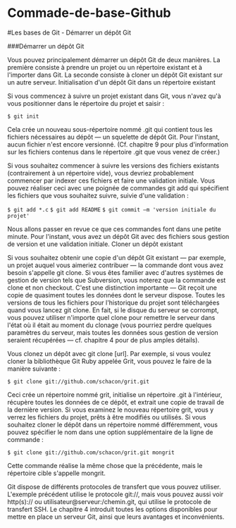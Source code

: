 # Commade-de-base-Github

#Les bases de Git - Démarrer un dépôt Git

###Démarrer un dépôt Git

Vous pouvez principalement démarrer un dépôt Git de deux manières. La première consiste à prendre un projet ou un répertoire existant et à l'importer dans Git. La seconde consiste à cloner un dépôt Git existant sur un autre serveur.
Initialisation d'un dépôt Git dans un répertoire existant

Si vous commencez à suivre un projet existant dans Git, vous n'avez qu'à vous positionner dans le répertoire du projet et saisir :

`$ git init`

Cela crée un nouveau sous-répertoire nommé .git qui contient tous les fichiers nécessaires au dépôt — un squelette de dépôt Git. Pour l'instant, aucun fichier n'est encore versionné. (Cf. chapitre 9 pour plus d'information sur les fichiers contenus dans le répertoire .git que vous venez de créer.)

Si vous souhaitez commencer à suivre les versions des fichiers existants (contrairement à un répertoire vide), vous devriez probablement commencer par indexer ces fichiers et faire une validation initiale. Vous pouvez réaliser ceci avec une poignée de commandes git add qui spécifient les fichiers que vous souhaitez suivre, suivie d'une validation :

`$ git add *.c`
`$ git add README`
`$ git commit –m 'version initiale du projet'`

Nous allons passer en revue ce que ces commandes font dans une petite minute. Pour l'instant, vous avez un dépôt Git avec des fichiers sous gestion de version et une validation initiale.
Cloner un dépôt existant

Si vous souhaitez obtenir une copie d'un dépôt Git existant — par exemple, un projet auquel vous aimeriez contribuer — la commande dont vous avez besoin s'appelle git clone. Si vous êtes familier avec d'autres systèmes de gestion de version tels que Subversion, vous noterez que la commande est clone et non checkout. C'est une distinction importante — Git reçoit une copie de quasiment toutes les données dont le serveur dispose. Toutes les versions de tous les fichiers pour l'historique du projet sont téléchargées quand vous lancez git clone. En fait, si le disque du serveur se corrompt, vous pouvez utiliser n'importe quel clone pour remettre le serveur dans l'état où il était au moment du clonage (vous pourriez perdre quelques paramètres du serveur, mais toutes les données sous gestion de version seraient récupérées — cf. chapitre 4 pour de plus amples détails).

Vous clonez un dépôt avec git clone [url]. Par exemple, si vous voulez cloner la bibliothèque Git Ruby appelée Grit, vous pouvez le faire de la manière suivante :

`$ git clone git://github.com/schacon/grit.git`

Ceci crée un répertoire nommé grit, initialise un répertoire .git à l'intérieur, récupère toutes les données de ce dépôt, et extrait une copie de travail de la dernière version. Si vous examinez le nouveau répertoire grit, vous y verrez les fichiers du projet, prêts à être modifiés ou utilisés. Si vous souhaitez cloner le dépôt dans un répertoire nommé différemment, vous pouvez spécifier le nom dans une option supplémentaire de la ligne de commande :

`$ git clone git://github.com/schacon/grit.git mongrit`

Cette commande réalise la même chose que la précédente, mais le répertoire cible s'appelle mongrit.

Git dispose de différents protocoles de transfert que vous pouvez utiliser. L'exemple précédent utilise le protocole git://, mais vous pouvez aussi voir http(s):// ou utilisateur@serveur:/chemin.git, qui utilise le protocole de transfert SSH. Le chapitre 4 introduit toutes les options disponibles pour mettre en place un serveur Git, ainsi que leurs avantages et inconvénients.


